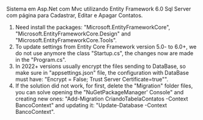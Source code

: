 Sistema em Asp.Net com Mvc utilizando Entity Framework 6.0 Sql Server com página para Cadastrar, Editar e Apagar Contatos.

1. Need install the packages: "Microsoft.EntityFrameworkCore", "Microsoft.EntityFrameworkCore.Design" and "Microsoft.EntityFrameworkCore.Tools".
2. To update settings from Entity Core Framework version 5.0- to 6.0+, we do not use anymore the class "Startup.cs", the changes now are made in the "Program.cs".
3. In 2022+ versions usually encrypt the files sending to DataBase, so make sure in "appsettings.json" file, the configuration with DataBase must have: "Encrypt = False; Trust Server Certificate=true"".
4. If the solution did not work, for first, delete the "Migration" folder files, you can solve opening the "NuGetPackageManager' Console" and creating new ones:
"Add-Migration CriandoTabelaContatos -Context BancoContext"
and updating it: "Update-Database -Context BancoContext".
